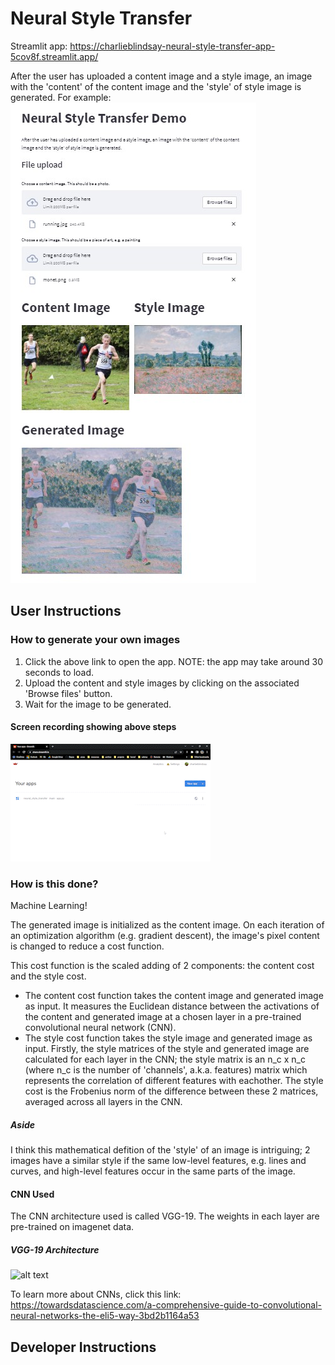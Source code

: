 ﻿# Neural Style Transfer

Streamlit app: https://charlieblindsay-neural-style-transfer-app-5cov8f.streamlit.app/

After the user has uploaded a content image and a style image, an image with the 'content' of the content image and the 'style' of style image is generated. For example:
![alt text](nst_app.jpg)

## User Instructions
### How to generate your own images
1. Click the above link to open the app. NOTE: the app may take around 30 seconds to load.
2. Upload the content and style images by clicking on the associated 'Browse files' button.
3. Wait for the image to be generated.

#### Screen recording showing above steps
![](https://github.com/charlieblindsay/neural_style_transfer/blob/main/screen_recording.gif)

### How is this done?
Machine Learning!

The generated image is initialized as the content image. On each iteration of an optimization algorithm (e.g. gradient descent), the image's pixel content is changed to reduce a cost function.

This cost function is the scaled adding of 2 components: the content cost and the style cost.
- The content cost function takes the content image and generated image as input. It measures the Euclidean distance between the activations of the content and generated image at a chosen layer in a pre-trained convolutional neural network (CNN). 
- The style cost function takes the style image and generated image as input. Firstly, the style matrices of the style and generated image are calculated for each layer in the CNN; the style matrix is an n_c x n_c (where n_c is the number of 'channels', a.k.a. features) matrix which represents the correlation of different features with eachother. The style cost is the Frobenius norm of the difference between these 2 matrices, averaged across all layers in the CNN.

##### Aside
I think this mathematical defition of the 'style' of an image is intriguing; 2 images have a similar style if the same low-level features, e.g. lines and curves, and high-level features occur in the same parts of the image.

#### CNN Used
The CNN architecture used is called VGG-19. The weights in each layer are pre-trained on imagenet data.

##### VGG-19 Architecture
![alt text](VGG-19.jpg)

To learn more about CNNs, click this link: https://towardsdatascience.com/a-comprehensive-guide-to-convolutional-neural-networks-the-eli5-way-3bd2b1164a53

## Developer Instructions
